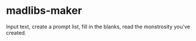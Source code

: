 # madlibs-maker
Input text, create a prompt list, fill in the blanks, read the monstrosity you've created.
